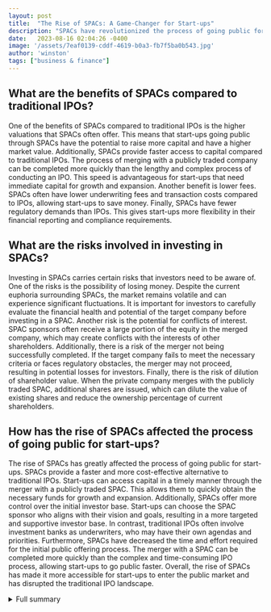 ```yaml
---
layout: post
title:  "The Rise of SPACs: A Game-Changer for Start-ups"
description: "SPACs have revolutionized the process of going public for start-ups, offering a faster and more cost-effective alternative to traditional IPOs."
date:   2023-08-16 02:04:26 -0400
image: '/assets/7eaf0139-cddf-4619-b0a3-fb7f5ba0b543.jpg'
author: 'winston'
tags: ["business & finance"]
---
```


## What are the benefits of SPACs compared to traditional IPOs?
One of the benefits of SPACs compared to traditional IPOs is the higher valuations that SPACs often offer. This means that start-ups going public through SPACs have the potential to raise more capital and have a higher market value. Additionally, SPACs provide faster access to capital compared to traditional IPOs. The process of merging with a publicly traded company can be completed more quickly than the lengthy and complex process of conducting an IPO. This speed is advantageous for start-ups that need immediate capital for growth and expansion. Another benefit is lower fees. SPACs often have lower underwriting fees and transaction costs compared to IPOs, allowing start-ups to save money. Finally, SPACs have fewer regulatory demands than IPOs. This gives start-ups more flexibility in their financial reporting and compliance requirements.

## What are the risks involved in investing in SPACs?
Investing in SPACs carries certain risks that investors need to be aware of. One of the risks is the possibility of losing money. Despite the current euphoria surrounding SPACs, the market remains volatile and can experience significant fluctuations. It is important for investors to carefully evaluate the financial health and potential of the target company before investing in a SPAC. Another risk is the potential for conflicts of interest. SPAC sponsors often receive a large portion of the equity in the merged company, which may create conflicts with the interests of other shareholders. Additionally, there is a risk of the merger not being successfully completed. If the target company fails to meet the necessary criteria or faces regulatory obstacles, the merger may not proceed, resulting in potential losses for investors. Finally, there is the risk of dilution of shareholder value. When the private company merges with the publicly traded SPAC, additional shares are issued, which can dilute the value of existing shares and reduce the ownership percentage of current shareholders.

## How has the rise of SPACs affected the process of going public for start-ups?
The rise of SPACs has greatly affected the process of going public for start-ups. SPACs provide a faster and more cost-effective alternative to traditional IPOs. Start-ups can access capital in a timely manner through the merger with a publicly traded SPAC. This allows them to quickly obtain the necessary funds for growth and expansion. Additionally, SPACs offer more control over the initial investor base. Start-ups can choose the SPAC sponsor who aligns with their vision and goals, resulting in a more targeted and supportive investor base. In contrast, traditional IPOs often involve investment banks as underwriters, who may have their own agendas and priorities. Furthermore, SPACs have decreased the time and effort required for the initial public offering process. The merger with a SPAC can be completed more quickly than the complex and time-consuming IPO process, allowing start-ups to go public faster. Overall, the rise of SPACs has made it more accessible for start-ups to enter the public market and has disrupted the traditional IPO landscape.

<details>
  <summary>Full summary</summary>
Start-ups often face challenges and high costs when trying to go public. SPACs provide a solution to these issues. SPACs, or Special Purpose Acquisition Companies, have taken off in the United States in the past two years. In 2019, 59 SPACs were created, with $13 billion invested. This number grew to 247 SPACs in 2020, with $80 billion invested. And in the first quarter of 2021 alone, 295 SPACs were created, with $96 billion invested. This surge in popularity is due to the benefits that SPACs offer.<br><br>SPACs involve merging a private company with a publicly traded one. They are publicly traded corporations formed for the purpose of merging with privately held businesses to take them public. Compared with traditional Initial Public Offerings (IPOs), SPACs often offer higher valuations, faster access to capital, lower fees, and fewer regulatory demands. This makes them an attractive option for start-ups looking to go public.<br><br>Not all SPACs will find high-performing targets, and some will fail. Investors need to be aware of the risks involved. Despite the investor euphoria, there is a possibility of losing money with SPACs. The market remains volatile and subject to change. Sponsors, investors, and targets must stay informed and vigilant in the rapidly evolving SPAC market.<br><br>In contrast, the traditional IPO process involves a private company raising capital by selling newly-issued shares. Investment banks act as underwriters, helping in marketing and managing the initial trading volume. However, this process has high transaction costs and can be time-consuming. Companies have less control over their initial investor base compared to SPACs.<br><br>SPACs have become a game-changer for start-ups, offering a faster and more cost-effective alternative to traditional IPOs. They allow start-ups to access capital in a timely manner and retain more control over their investor base. However, it is important for all parties involved to carefully consider the risks and benefits before proceeding with a SPAC.<br><br>In conclusion, SPACs have revolutionized the process of going public for start-ups. The rise of SPACs in the past two years has provided a new avenue for start-ups to access capital and become publicly listed companies. However, it is crucial for all stakeholders to stay informed and vigilant in this rapidly evolving market. By understanding the risks and benefits, start-ups can make informed decisions about whether SPACs are the right path for them.
</details>

